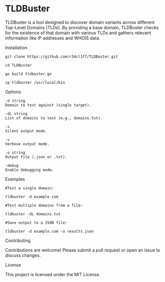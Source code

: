# TLDBuster

TLDBuster is a tool designed to discover domain variants across different Top-Level Domains (TLDs). By providing a base domain, TLDBuster checks for the existence of that domain with various TLDs and gathers relevant information like IP addresses and WHOIS data.

Installation

    git clone https://github.com/r3dcl1ff/TLDBuster.git

    cd TLDBuster

    go build tldbuster.go

    cp tldbuster /usr/local/bin


Options

    -d string
    Domain to test against (single target).

    -dL string
    List of domains to test (e.g., domains.txt).

    -s
    Silent output mode.

    -v
    Verbose output mode.

    -o string
    Output file (.json or .txt).

    -debug
    Enable debugging mode.

Examples

    #Test a single domain:

    tldbuster -d example.com

    #Test multiple domains from a file:

    tldbuster -dL domains.txt

    #Save output to a JSON file:
    
    tldbuster -d example.com -o results.json


Contributing

Contributions are welcome! Please submit a pull request or open an issue to discuss changes.

License

This project is licensed under the MIT License.
